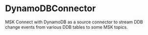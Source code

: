# DynamoDBConnector

MSK Connect with DynamoDB as a source connector to stream DDB change events from various DDB tables to some MSK topics.
